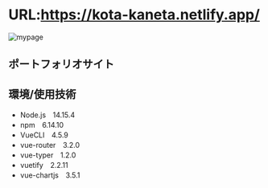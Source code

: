 # URL:https://kota-kaneta.netlify.app/

![mypage](app/mypage/src/assets/mypage.png)

## ポートフォリオサイト

## 環境/使用技術

- Node.js　14.15.4
- npm　6.14.10
- VueCLI　4.5.9
- vue-router　3.2.0
- vue-typer　1.2.0
- vuetify　2.2.11
- vue-chartjs　3.5.1 
